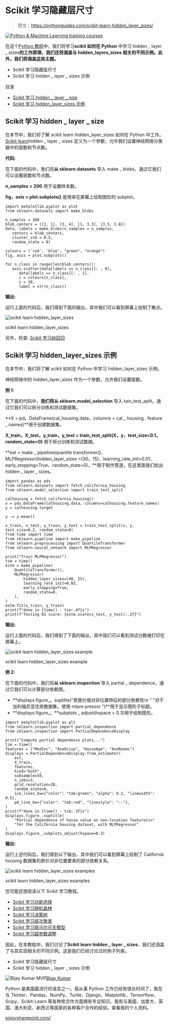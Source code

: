 # Scikit 学习隐藏层尺寸

> 原文：<https://pythonguides.com/scikit-learn-hidden_layer_sizes/>

[![Python & Machine Learning training courses](img/49ec9c6da89a04c9f45bab643f8c765c.png)](https://sharepointsky.teachable.com/p/python-and-machine-learning-training-course)

在这个[Python 教程](https://pythonguides.com/learn-python/)中，我们将学习**scikit 如何在 Python** 中学习 hidden _ layer _ sizes**的工作原理，我们还将涵盖与 hidden_layers_sizes 相关的不同示例。此外，我们将涵盖这些主题。**

*   Scikit 学习隐藏层尺寸
*   Scikit 学习 hidden _ layer _ sizes 示例

目录

[](#)

*   [Scikit 学习 hidden _ layer _ size](#Scikit_learn_hidden_layer_sizes "Scikit learn hidden_layer_sizes")
*   [Scikit 学习 hidden_layer_sizes 示例](#Scikit_learn_hidden_layer_sizes_examples "Scikit learn hidden_layer_sizes examples")

## Scikit 学习 hidden _ layer _ size

在本节中，我们将了解 scikit learn hidden_layer_sizes 如何在 Python 中工作。[Scikit learn](https://pythonguides.com/what-is-scikit-learn-in-python/)hidden _ layer _ sizes 定义为一个参数，允许我们设置神经网络分类器中的层数和节点数。

**代码:**

在下面的代码中，我们将**从 sklearn.datasets** 导入 make _ blobs，通过它我们可以设置层数和节点数。

**n_samples = 200** 用于设置样本数。

**fig，axis = plot.subplots()** 是用来在屏幕上绘制图形的 subplot。

```
import matplotlib.pyplot as plot
from sklearn.datasets import make_blobs

n_samples = 200
blob_centers = ([1, 1], [3, 4], [1, 3.3], [3.5, 1.8])
data, labels = make_blobs(n_samples = n_samples,
   centers = blob_centers,
   cluster_std = 0.5,
   random_state = 0)

colours = ('red', 'blue', "green", "orange")
fig, axis = plot.subplots()

for n_class in range(len(blob_centers)):
   axis.scatter(data[labels == n_class][: , 0],
      data[labels == n_class][: , 1],
      c = colours[n_class],
      s = 30,
      label = str(n_class))
```

**输出:**

运行上面的代码后，我们得到下面的输出，其中我们可以看到屏幕上绘制了散点。

![scikit learn hidden_layer_sizes](img/d172f231c6ce653640a10fc216dce40e.png "scikit learn hidden layer sizes")

scikit learn hidden_layer_sizes

另外，检查: [Scikit 学习岭回归](https://pythonguides.com/scikit-learn-ridge-regression/)

## Scikit 学习 hidden_layer_sizes 示例

在本节中，我们将了解 scikit 如何在 Python 中学习 hidden_layer_sizes 示例。

神经网络中的 hidden_layer_sizes 作为一个参数，允许我们设置层数。

**例 1:**

在下面的代码中，**我们将从 sklearn.model_selection** 导入 tain_test_aplit，通过它我们可以拆分训练和测试数据集。

**X = pd。DataFrame(cal_housing.data，columns = cal _ housing . feature _ names)**用于创建数据集。

**X_train，X_test，y_train，y_test = train_test_split(X，y，test_size=0.1，random_state=0)** 用于拆分训练和测试数据。

**est = make _ pipeline(quantile transformer()、MLPRegressor(hidden_layer_sizes =(30，15)、learning_rate_init=0.01、early_stopping=True、random_state=0)，**用于制作管道，在这里面我们给出 hidden _ layer _ sizes。

```
import pandas as pds
from sklearn.datasets import fetch_california_housing
from sklearn.model_selection import train_test_split

calhousing = fetch_california_housing()
x = pds.DataFrame(calhousing.data, columns=calhousing.feature_names)
y = calhousing.target

y -= y.mean()

x_train, x_test, y_train, y_test = train_test_split(x, y, test_size=0.2, random_state=0)
from time import time
from sklearn.pipeline import make_pipeline
from sklearn.preprocessing import QuantileTransformer
from sklearn.neural_network import MLPRegressor

print("Train MLPRegressor")
tim = time()
estm = make_pipeline(
    QuantileTransformer(),
    MLPRegressor(
        hidden_layer_sizes=(40, 25),
        learning_rate_init=0.02,
        early_stopping=True,
        random_state=0,
    ),
)
estm.fit(x_train, y_train)
print(f"done in {time() - tim:.4f}s")
print(f"Testing R2 score: {estm.score(x_test, y_test):.2f}")
```

**输出:**

运行上面的代码后，我们得到了下面的输出，其中我们可以看到测试分数被打印在屏幕上。

![scikit learn hidden_layer_sizes example](img/be9f605d5ac400e284490760d2cb1500.png "scikit learn hidden size layer")

scikit learn hidden_layer_sizes example

**例 2:**

在下面的代码中，我们将**从 sklearn.inspection** 导入 partial _ dependence，通过它我们可以计算部分依赖图。

*   **displays.figure_。suptitle("房屋价值对非位置特征的部分依赖性\n " "对于加利福尼亚住房数据集，使用 mlpre pressor ")**用于显示图形子标题。
*   **displays.figure_。**subplots _ adjust(hspace = 0.3)用于绘制图形。

```
import matplotlib.pyplot as plt
from sklearn.inspection import partial_dependence
from sklearn.inspection import PartialDependenceDisplay

print("Compute partial dependence plots...")
tim = time()
features = ["MedInc", "AveOccup", "HouseAge", "AveRooms"]
displays = PartialDependenceDisplay.from_estimator(
    est,
    X_train,
    features,
    kind="both",
    subsample=50,
    n_jobs=3,
    grid_resolution=20,
    random_state=0,
    ice_lines_kw={"color": "tab:green", "alpha": 0.2, "linewidth": 0.5},
    pd_line_kw={"color": "tab:red", "linestyle": "--"},
)
print(f"done in {time() - tim:.3f}s")
displays.figure_.suptitle(
    "Partial dependence of house value on non-location features\n"
    "for the California housing dataset, with MLPRegressor"
)
displays.figure_.subplots_adjust(hspace=0.3)
```

**输出:**

运行上述代码后，我们得到以下输出，其中我们可以看到屏幕上绘制了 California housing 数据集的房价对非位置要素的部分依赖关系。

![scikit learn hidden_layer_sizes examples](img/f4a73ae06edc3c7c8dd9ecc6b5133f7f.png "scikit learn hidden layer sizes")

scikit learn hidden_layer_sizes examples

您可能还想阅读以下 Scikit 学习教程。

*   [Scikit 学习功能选择](https://pythonguides.com/scikit-learn-feature-selection/)
*   [Scikit 学习随机森林](https://pythonguides.com/scikit-learn-random-forest/)
*   [Scikit 学习决策树](https://pythonguides.com/scikit-learn-decision-tree/)
*   [Scikit 学习层次聚类](https://pythonguides.com/scikit-learn-hierarchical-clustering/)
*   [Scikit 学习隐马尔可夫模型](https://pythonguides.com/scikit-learn-hidden-markov-model/)
*   [Scikit 学习超参数调整](https://pythonguides.com/scikit-learn-hyperparameter-tuning/)

因此，在本教程中，我们讨论了**Scikit learn hidden _ layer _ sizes**，我们还涵盖了与其实现相关的不同示例。这是我们已经讨论过的例子列表。

*   Scikit 学习隐藏层尺寸
*   Scikit 学习 hidden _ layer _ sizes 示例

![Bijay Kumar MVP](img/9cb1c9117bcc4bbbaba71db8d37d76ef.png "Bijay Kumar MVP")[Bijay Kumar](https://pythonguides.com/author/fewlines4biju/)

Python 是美国最流行的语言之一。我从事 Python 工作已经有很长时间了，我在与 Tkinter、Pandas、NumPy、Turtle、Django、Matplotlib、Tensorflow、Scipy、Scikit-Learn 等各种库合作方面拥有专业知识。我有与美国、加拿大、英国、澳大利亚、新西兰等国家的各种客户合作的经验。查看我的个人资料。

[enjoysharepoint.com/](https://enjoysharepoint.com/)[](https://www.facebook.com/fewlines4biju "Facebook")[](https://www.linkedin.com/in/fewlines4biju/ "Linkedin")[](https://twitter.com/fewlines4biju "Twitter")